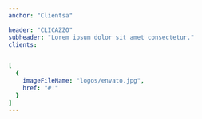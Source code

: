 ```yaml
---
anchor: "Clientsa"

header: "CLICAZZO"
subheader: "Lorem ipsum dolor sit amet consectetur."
clients: 


[
  {
    imageFileName: "logos/envato.jpg",
    href: "#!"
  }
]
---
```

